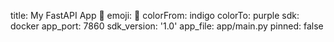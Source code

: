 title: My FastAPI App 🚀
emoji: 🧠
colorFrom: indigo
colorTo: purple
sdk: docker
app_port: 7860
sdk_version: '1.0'
app_file: app/main.py
pinned: false